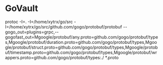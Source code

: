 # GoVault

protoc -I=. -I=/home/xytrx/go/src -I=/home/xytrx/go/src/github.com/gogo/protobuf/protobuf --gogo_out=plugins=grpc,--gogofast_out=Mgoogle/protobuf/any.proto=github.com/gogo/protobuf/types,Mgoogle/protobuf/duration.proto=github.com/gogo/protobuf/types,Mgoogle/protobuf/struct.proto=github.com/gogo/protobuf/types,Mgoogle/protobuf/timestamp.proto=github.com/gogo/protobuf/types,Mgoogle/protobuf/wrappers.proto=github.com/gogo/protobuf/types:./ *.proto